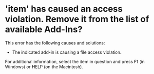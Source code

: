 
# 'item' has caused an access violation. Remove it from the list of available Add-Ins?

This error has the following causes and solutions:



- The indicated add-in is causing a file access violation.
    

For additional information, select the item in question and press F1 (in Windows) or HELP (on the Macintosh).
